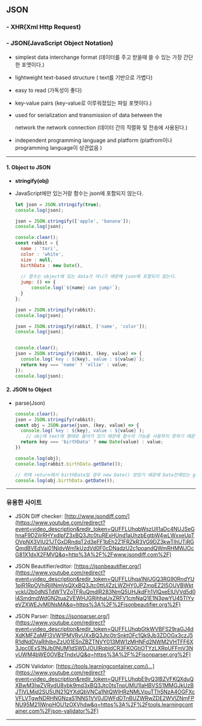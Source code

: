 ## JSON

### -  XHR(Xml Http Request)



### -  JSON(JavaScript Object Notation)

* simplest data interchange format (데이터를 주고 받을때 쓸 수 있는 가장 간단한 포맷이다.)

* lightweight text-based structure ( text를 기반으로 가볍다)

* easy to read (가독성이 좋다)

* key-value pairs (key-value로 이루워졌있는 파일 포맷이다.)

* used for serialization and transmission of data between the 

  network the network connection (데이터 간의 직렬화 및 전송에 사용된다.)

* independent programming language and platform (platfrom이나 programming language이 상관없음 )

****

#### 1. Object to JSON

* **stringify(obj)**

* JavaScript에만 있는거랑 함수는 json에 포함되지 않는다.

  ```javascript
  let json = JSON.stringify(true);
  console.log(json);
  
  json = JSON.stringify(['apple', 'banana']);
  console.log(json);
  
  console.clear();
  const rabbit = {
  	name : 'tori',
  	color : 'white',
  	size : null,
  	birthData : new Date(),
  	
  	// 함수는 object에 있는 data가 아니기 때문에 json에 포함되지 않는다.
  	jump: () => {
  		console.log(`${name} can jump!`);
  	}
  };
  
  json = JSON.stringify(rabbit);
  console.log(json);
  
  json = JSON.stringify(rabbit, ['name', 'color']);
  console.log(json);
  
  
  console.clear();
  json = JSON.stringify(rabbit, (key, value) => {
  	console.log(`key : ${key}, value : ${value}`);
  	return key === 'name' ? 'ellie' : value;
  });
  console.log(json);
  ```

  

#### 2. JSON to Object

* parse(Json)

  ```javascript
  console.clear();
  json = JSON.stringify(rabbit);
  const obj = JSON.parse(json, (key, value) => {
  	console.log(`key : ${key}, value : ${value}`);
      // obj에 text에 형태로 들어가 있기 때문에 함수의 기능을 사용하지 못하기 때문에 콜백함수를 이용함
  	return key === 'birthData' ? new Date(value) : value; 
  })
  
  console.log(obj);
  console.log(rabbit.birthData.getDate());
  
  // 위에 return에서 birthData일 경우 new Date() 받았기 때문에 Data안에있는 getDate()를 사용가능
  console.log(obj.birthData.getDate());
  ```

****

### 유용한 사이트

* JSON Diff checker: [http://www.jsondiff.com/](https://www.youtube.com/redirect?event=video_description&redir_token=QUFFLUhqbWszUll1aDc4NUJSeGhnaF9DZjlrRHYxdlpfZ3xBQ3Jtc0tuRExHUnd1aUhzbEgtbW4wLWxxeUpTOVpNX3VIU21JTGxDRndqT2d3eFF1bEh2Z1FRZkR3VG9DZ3kwTlhUTjRGQmdBVEdVai01NldvWm1kUzdVd0F0cDNadzU2c1poandQWmRHMWJOcG81X1dxX2FMVQ&q=http%3A%2F%2Fwww.jsondiff.com%2F) 

* JSON Beautifier/editor: [https://jsonbeautifier.org/](https://www.youtube.com/redirect?event=video_description&redir_token=QUFFLUhqa1NiUGQ3RG90RndYU1plR1RpOVhiRjlINmVsQXxBQ3Jtc0ttUlZzLWZHY0JPZmpEZ2I5OUVBWktvckU2b0dNSTdWTVZoTFRuQmdlR283NmQ5UHJkdFh1VlQxeElUVVd5d0l4SmdmdWdGN2tua2VEWHJGRjhhaUxZRFV1cmNaQ1E1N3pwYU45TlYyeVZXWEJvM0NsMA&q=https%3A%2F%2Fjsonbeautifier.org%2F) 

* JSON Parser: [https://jsonparser.org/](https://www.youtube.com/redirect?event=video_description&redir_token=QUFFLUhqbGtkWVBFS29raGJ4dXdKMFZqMFl3VW1PMVRvUXxBQ3Jtc0trSnktOFc1Qk9Jb3ZDOGx3czJ5R1dNdDVaRlhIbnZzU01ESnZBZTNVY013MW1zMHNFd2NWM2VHTFF6X3Jpc0ExS1NJb0NUM1dSWDJOUlRqbldCR3FKOGtiOTYzLXRpUFFmV3NvUWM4bWE0OVBzTndxUQ&q=https%3A%2F%2Fjsonparser.org%2F) 

* JSON Validator: [https://tools.learningcontainer.com/j...](https://www.youtube.com/redirect?event=video_description&redir_token=QUFFLUhqbE9yQ3lBZVFKQXduQXBwM3IwZVRydU8ybk9md3xBQ3Jtc0tsTnpUMU1laHBVSS1MMGJkUzBJTlVLMjd2SU5UN21QYXdQbVNCa1NtQWlHRzNMLVpuTTh5NzA4OGFXcVFLVTgwNDRHNGNzaS1NNS1VV0JDWFdDTnBUZWRwZDE2WVlZNmFPNU95M21lWnpHOU1zOXVhdw&q=https%3A%2F%2Ftools.learningcontainer.com%2Fjson-validator%2F)

****

